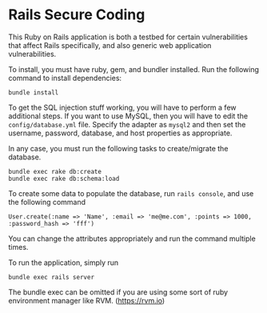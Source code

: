 # Rails Secure Coding

This Ruby on Rails application is both a testbed for certain vulnerabilities
that affect Rails specifically, and also generic web application
vulnerabilities.

To install, you must have ruby, gem, and bundler installed. Run the following
command to install dependencies:

    bundle install

To get the SQL injection stuff working, you will have to perform a few
additional steps. If you want to use MySQL, then you will have to edit the
`config/database.yml` file. Specify the adapter as `mysql2` and then set the
username, password, database, and host properties as appropriate.

In any case, you must run the following tasks to create/migrate the database.

    bundle exec rake db:create
    bundle exec rake db:schema:load

To create some data to populate the database, run `rails console`, and use the
following command

    User.create(:name => 'Name', :email => 'me@me.com', :points => 1000, :password_hash => 'fff')

You can change the attributes appropriately and run the command multiple times.

To run the application, simply run

    bundle exec rails server

The bundle exec can be omitted if you are using some sort of ruby environment
manager like RVM. (https://rvm.io)

